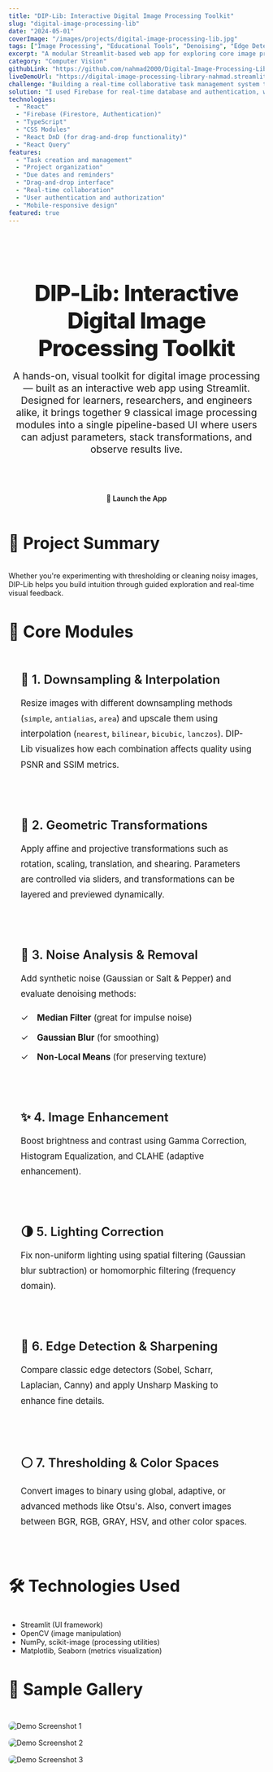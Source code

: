 ```yaml
---
title: "DIP-Lib: Interactive Digital Image Processing Toolkit"
slug: "digital-image-processing-lib"
date: "2024-05-01"
coverImage: "/images/projects/digital-image-processing-lib.jpg"
tags: ["Image Processing", "Educational Tools", "Denoising", "Edge Detection", "Visualization"]
excerpt: "A modular Streamlit-based web app for exploring core image processing techniques — complete with parameterized controls, visual comparisons, and dynamic pipelines."
category: "Computer Vision"
githubLink: "https://github.com/nahmad2000/Digital-Image-Processing-Library"
liveDemoUrl: "https://digital-image-processing-library-nahmad.streamlit.app/"
challenge: "Building a real-time collaborative task management system that works seamlessly across devices was the main challenge. The app needed to handle concurrent updates from multiple users and provide a smooth, responsive experience."
solution: "I used Firebase for real-time database and authentication, which allowed for instant updates across all connected clients. React was used for the UI, with TypeScript providing type safety and improved developer experience."
technologies:
  - "React"
  - "Firebase (Firestore, Authentication)"
  - "TypeScript"
  - "CSS Modules"
  - "React DnD (for drag-and-drop functionality)"
  - "React Query"
features:
  - "Task creation and management"
  - "Project organization"
  - "Due dates and reminders"
  - "Drag-and-drop interface"
  - "Real-time collaboration"
  - "User authentication and authorization"
  - "Mobile-responsive design"
featured: true
---
```


<style>
  .dip-lib-container {
    font-family: 'Inter', sans-serif;
  }
  .dip-lib-header {
    text-align: center;
    padding: 2rem 0;
    margin-bottom: 2rem;
  }
  .dip-lib-header h1 {
    font-size: 2.75rem;
    font-weight: 800;
    letter-spacing: -0.02em;
    margin-bottom: 1rem;
  }
  .dip-lib-header p {
    font-size: 1.2rem;
    color: hsl(var(--muted-foreground));
    max-width: 750px;
    margin: 0 auto;
    text-wrap: balance;
  }
  .dip-lib-cta {
    display: flex;
    justify-content: center;
    gap: 1rem;
    margin-bottom: 3rem;
  }
  .dip-lib-cta a {
    display: inline-flex;
    align-items: center;
    gap: 0.5rem;
    padding: 0.75rem 1.5rem;
    border-radius: 0.5rem;
    text-decoration: none;
    font-weight: 600;
    transition: all 0.2s ease-in-out;
  }
  .dip-lib-cta .primary-btn {
    background-color: hsl(var(--primary));
    color: hsl(var(--primary-foreground));
  }
  .dip-lib-cta .primary-btn:hover {
      background-color: hsl(var(--primary) / 0.85);
      transform: translateY(-2px);
  }
  .dip-lib-section h2 {
    font-size: 2rem;
    font-weight: 700;
    margin-top: 3rem;
    margin-bottom: 1.5rem;
    border-bottom: 2px solid hsl(var(--border));
    padding-bottom: 0.75rem;
  }
  .dip-lib-module {
    padding: 1.5rem;
    background-color: hsl(var(--card));
    border: 1px solid hsl(var(--border));
    border-radius: 0.75rem;
    margin-bottom: 1.5rem;
  }
  .dip-lib-module h3 {
    font-size: 1.5rem;
    margin-top: 0;
    margin-bottom: 1rem;
    font-weight: 600;
  }
  .dip-lib-module p, .dip-lib-module ul {
    font-size: 1.05rem;
    color: hsl(var(--muted-foreground));
    line-height: 1.8;
  }
  .dip-lib-module ul {
    padding-left: 1.5rem;
    list-style-type: '✓  ';
  }
  .dip-lib-module li {
    padding-left: 0.5rem;
    margin-bottom: 0.5rem;
  }
  .dip-lib-gallery {
      display: grid;
      grid-template-columns: repeat(auto-fit, minmax(280px, 1fr));
      gap: 1rem;
      margin-top: 2rem;
  }
  .dip-lib-gallery img {
      border-radius: 0.5rem;
      border: 1px solid hsl(var(--border));
  }
</style>

<div class="dip-lib-container">

<div class="dip-lib-header">
    <h1>DIP-Lib: Interactive Digital Image Processing Toolkit</h1>
    <p>A hands-on, visual toolkit for digital image processing — built as an interactive web app using Streamlit. Designed for learners, researchers, and engineers alike, it brings together 9 classical image processing modules into a single pipeline-based UI where users can adjust parameters, stack transformations, and observe results live.</p>
</div>

<div class="dip-lib-cta">
    <a href="https://digital-image-processing-library-nahmad.streamlit.app/" target="_blank" rel="noopener noreferrer" class="primary-btn">
        🚀 Launch the App
    </a>
</div>

<div class="dip-lib-section">
    <h2>🧠 Project Summary</h2>
    <p>Whether you're experimenting with thresholding or cleaning noisy images, DIP-Lib helps you build intuition through guided exploration and real-time visual feedback.</p>
</div>

<div class="dip-lib-section">
    <h2>📂 Core Modules</h2>
    <div class="dip-lib-module">
        <h3>🔻 1. Downsampling & Interpolation</h3>
        <p>Resize images with different downsampling methods (<code>simple</code>, <code>antialias</code>, <code>area</code>) and upscale them using interpolation (<code>nearest</code>, <code>bilinear</code>, <code>bicubic</code>, <code>lanczos</code>). DIP-Lib visualizes how each combination affects quality using PSNR and SSIM metrics.</p>
    </div>
    <div class="dip-lib-module">
        <h3>🔄 2. Geometric Transformations</h3>
        <p>Apply affine and projective transformations such as rotation, scaling, translation, and shearing. Parameters are controlled via sliders, and transformations can be layered and previewed dynamically.</p>
    </div>
    <div class="dip-lib-module">
        <h3>🧹 3. Noise Analysis & Removal</h3>
        <p>Add synthetic noise (Gaussian or Salt & Pepper) and evaluate denoising methods:</p>
        <ul>
            <li><strong>Median Filter</strong> (great for impulse noise)</li>
            <li><strong>Gaussian Blur</strong> (for smoothing)</li>
            <li><strong>Non-Local Means</strong> (for preserving texture)</li>
        </ul>
    </div>
    <div class="dip-lib-module">
        <h3>✨ 4. Image Enhancement</h3>
        <p>Boost brightness and contrast using Gamma Correction, Histogram Equalization, and CLAHE (adaptive enhancement).</p>
    </div>
    <div class="dip-lib-module">
        <h3>🌗 5. Lighting Correction</h3>
        <p>Fix non-uniform lighting using spatial filtering (Gaussian blur subtraction) or homomorphic filtering (frequency domain).</p>
    </div>
    <div class="dip-lib-module">
        <h3>🔬 6. Edge Detection & Sharpening</h3>
        <p>Compare classic edge detectors (Sobel, Scharr, Laplacian, Canny) and apply Unsharp Masking to enhance fine details.</p>
    </div>
    <div class="dip-lib-module">
        <h3>⚪ 7. Thresholding & Color Spaces</h3>
        <p>Convert images to binary using global, adaptive, or advanced methods like Otsu's. Also, convert images between BGR, RGB, GRAY, HSV, and other color spaces.</p>
    </div>
</div>

<div class="dip-lib-section">
    <h2>🛠️ Technologies Used</h2>
    <ul>
        <li>Streamlit (UI framework)</li>
        <li>OpenCV (image manipulation)</li>
        <li>NumPy, scikit-image (processing utilities)</li>
        <li>Matplotlib, Seaborn (metrics visualization)</li>
    </ul>
</div>

<div class="dip-lib-section">
    <h2>📸 Sample Gallery</h2>
    <div class="dip-lib-gallery">
        <img src="/images/projects/digital-image-processing-lib/demo1.png" alt="Demo Screenshot 1" />
        <img src="/images/projects/digital-image-processing-lib/demo2.png" alt="Demo Screenshot 2" />
        <img src="/images/projects/digital-image-processing-lib/demo3.png" alt="Demo Screenshot 3" />
    </div>
</div>

</div>